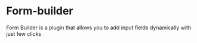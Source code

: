# Form-builder
Form Builder is a plugin that allows you to add input fields dynamically with just few clicks
